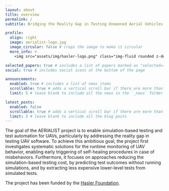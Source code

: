 ```yaml
---
layout: about
title: overview
permalink: /
subtitle: Bridging the Reality Gap in Testing Unmanned Aerial Vehicles

profile:
  align: right
  image: aerialist-logo.jpg
  image_circular: false # crops the image to make it circular
  more_info: >
    <img src="assets/img/hasler-logo.png" class="img-fluid rounded z-depth-1" alt="Hasler Logo">

selected_papers: true # includes a list of papers marked as "selected={true}"
social: true # includes social icons at the bottom of the page

announcements:
  enabled: true # includes a list of news items
  scrollable: true # adds a vertical scroll bar if there are more than 3 news items
  limit: 5 # leave blank to include all the news in the `_news` folder

latest_posts:
  enabled: false
  scrollable: true # adds a vertical scroll bar if there are more than 3 new posts items
  limit: 3 # leave blank to include all the blog posts
---
```



The goal of the AERIALIST project is to enable simulation-based testing and test automation for UAVs, particularly by addressing the reality gap in testing UAV software. To achieve this ambitious goal, the project first investigates systematic solutions for the runtime monitoring of UAV behavior, enabling early triggering of self-healing procedures in case of misbehaviors. Furthermore, it focuses on approaches reducing the simulation-based testing cost, by predicting test outcomes without running simulations, and by extracting less expensive lower-level tests from simulated tests. 

The project has been funded by the [Hasler Foundation](https://haslerstiftung.ch/).
